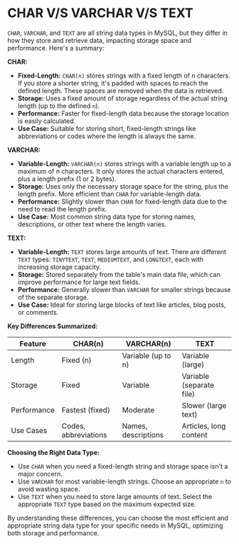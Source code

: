 # CHAR V/S VARCHAR V/S TEXT

`CHAR`, `VARCHAR`, and `TEXT` are all string data types in MySQL, but they differ in how they store and retrieve data, impacting storage space and performance. Here's a summary:

**CHAR:**

* **Fixed-Length:** `CHAR(n)` stores strings with a fixed length of *n* characters.  If you store a shorter string, it's padded with spaces to reach the defined length.  These spaces are removed when the data is retrieved.
* **Storage:**  Uses a fixed amount of storage regardless of the actual string length (up to the defined `n`).
* **Performance:**  Faster for fixed-length data because the storage location is easily calculated.
* **Use Case:**  Suitable for storing short, fixed-length strings like abbreviations or codes where the length is always the same.

**VARCHAR:**

* **Variable-Length:** `VARCHAR(n)` stores strings with a variable length up to a maximum of *n* characters.  It only stores the actual characters entered, plus a length prefix (1 or 2 bytes).
* **Storage:**  Uses only the necessary storage space for the string, plus the length prefix.  More efficient than `CHAR` for variable-length data.
* **Performance:**  Slightly slower than `CHAR` for fixed-length data due to the need to read the length prefix.
* **Use Case:**  Most common string data type for storing names, descriptions, or other text where the length varies.

**TEXT:**

* **Variable-Length:**  `TEXT` stores large amounts of text.  There are different `TEXT` types: `TINYTEXT`, `TEXT`, `MEDIUMTEXT`, and `LONGTEXT`, each with increasing storage capacity.
* **Storage:**  Stored separately from the table's main data file, which can improve performance for large text fields.
* **Performance:**  Generally slower than `VARCHAR` for smaller strings because of the separate storage.
* **Use Case:**  Ideal for storing large blocks of text like articles, blog posts, or comments.



**Key Differences Summarized:**

| Feature        | CHAR(n)        | VARCHAR(n)       | TEXT                 |
|----------------|----------------|-----------------|----------------------|
| Length         | Fixed (n)      | Variable (up to n)| Variable (large)    |
| Storage       | Fixed          | Variable        | Variable (separate file)|
| Performance   | Fastest (fixed)| Moderate       | Slower (large text)   |
| Use Cases     | Codes, abbreviations | Names, descriptions | Articles, long content |


**Choosing the Right Data Type:**

* Use `CHAR` when you need a fixed-length string and storage space isn't a major concern.
* Use `VARCHAR` for most variable-length strings.  Choose an appropriate `n` to avoid wasting space.
* Use `TEXT` when you need to store large amounts of text. Select the appropriate `TEXT` type based on the maximum expected size.


By understanding these differences, you can choose the most efficient and appropriate string data type for your specific needs in MySQL, optimizing both storage and performance.

